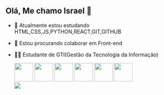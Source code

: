 ## Olá, Me chamo Israel 👋

- 🌱 Atualmente estou estudando HTML,CSS,JS,PYTHON,REACT,GIT,GITHUB
- 👯 Estou procurando colaborar em Front-end
- 👩‍💻 Estudante de GTI(Gestão da Tecnologia da Informação)

  <div>
   <img src="https://cdn.jsdelivr.net/gh/devicons/devicon@latest/icons/html5/html5-original-wordmark.svg" width="50" height="50" />
   <img src="https://cdn.jsdelivr.net/gh/devicons/devicon@latest/icons/css3/css3-original-wordmark.svg" width="50" height="50" />
   <img src="https://cdn.jsdelivr.net/gh/devicons/devicon@latest/icons/javascript/javascript-original.svg" width="50" height="50" />
   <img src="https://cdn.jsdelivr.net/gh/devicons/devicon@latest/icons/python/python-original.svg" width="50" height="50" />
   <img src="https://cdn.jsdelivr.net/gh/devicons/devicon@latest/icons/react/react-original.svg" width="50" height="50" />
   <img src="https://cdn.jsdelivr.net/gh/devicons/devicon@latest/icons/git/git-original.svg" width="50" height="50" />


  <div>
  <picture>
  <source
    srcset="https://github-readme-stats.vercel.app/api?username=IsraelChaves&show_icons=true&theme=dark"
    media="(prefers-color-scheme: dark)"
  />
  <source
    srcset="https://github-readme-stats.vercel.app/api?username=IsraelChaves&show_icons=true"
    media="(prefers-color-scheme: light), (prefers-color-scheme: no-preference)"
  />
  <img src="https://github-readme-stats.vercel.app/api?username=IsraelChaves&show_icons=true" />
</picture>
  </div>
